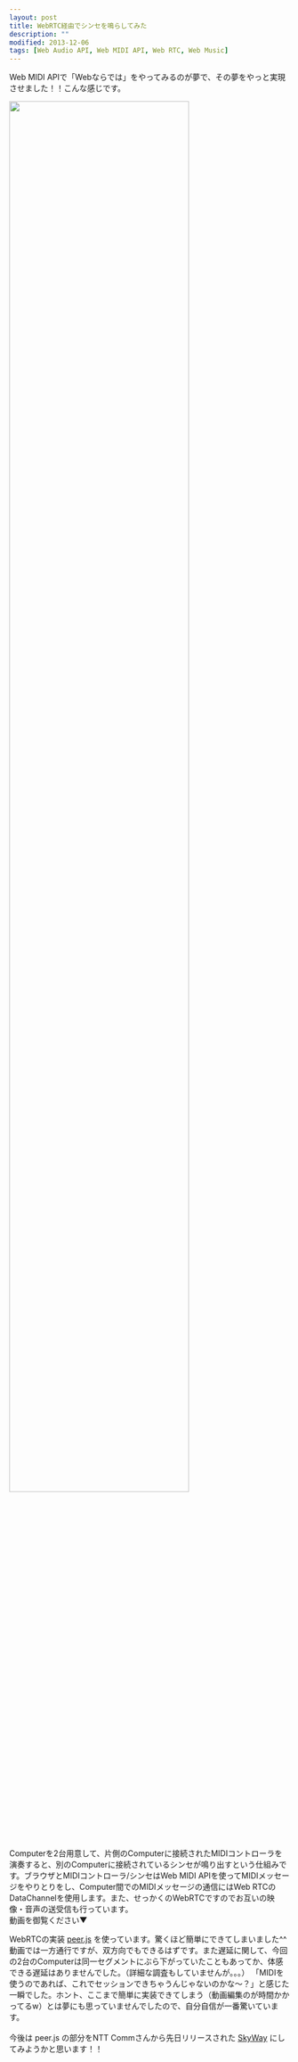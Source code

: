 ```yaml
---
layout: post
title: WebRTC経由でシンセを鳴らしてみた
description: ""
modified: 2013-12-06
tags: [Web Audio API, Web MIDI API, Web RTC, Web Music]
---
```

<div> </div>

Web MIDI APIで「Webならでは」をやってみるのが夢で、その夢をやっと実現させました！！こんな感じです。


<div class="post-image-center">
  <img src="{{ site.url }}/images/2013/12/20131206-webrtc-webaudio.png" width="80%">
</div>

Computerを2台用意して、片側のComputerに接続されたMIDIコントローラを演奏すると、別のComputerに接続されているシンセが鳴り出すという仕組みです。ブラウザとMIDIコントローラ/シンセはWeb MIDI APIを使ってMIDIメッセージをやりとりをし、Computer間でのMIDIメッセージの通信にはWeb RTCのDataChannelを使用します。また、せっかくのWebRTCですのでお互いの映像・音声の送受信も行っています。<br>
動画を御覧ください▼

<div>
  <youtube-play contentid="Zd2LWO4BjFI" size="80%" imgsrc="{{ site.url }}/images/2013/12/20131206-webrtc-webaudio-webmidi.png" start="2" autoplay="1" rel="0" controls="1" showinfo="0" allowfullscreen="1"></youtube-play>
</div>

WebRTCの実装 <a href="http://peer.js/" target="_blank">peer.js</a> を使っています。驚くほど簡単にできてしまいました^^ 動画では一方通行ですが、双方向でもできるはずです。また遅延に関して、今回の2台のComputerは同一セグメントにぶら下がっていたこともあってか、体感できる遅延はありませんでした。（詳細な調査もしていませんが。。。）
「MIDIを使うのであれば、これでセッションできちゃうんじゃないのかな〜？」と感じた一瞬でした。ホント、ここまで簡単に実装できてしまう（動画編集のが時間かかってるw）とは夢にも思っていませんでしたので、自分自信が一番驚いています。<br>
<br>
今後は peer.js の部分をNTT Commさんから先日リリースされた <a href="http://nttcom.github.io/skyway/" target="_blank">SkyWay</a> にしてみようかと思います！！

